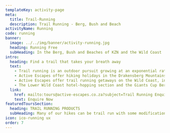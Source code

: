 ```yaml
---
templateKey: activity-page
meta:
  title: Trail-Running
  description: Trail Running - Berg, Bush and Beach
activityName: Running
code: running
banner:
  image: ../../img/banner/activity-running.jpg
  heading: Running Free
  subHeading: In the Berg, Bush and Beaches of KZN and the Wild Coast
intro:
  heading: Find a trail that takes your breath away
  text:
    - Trail running is an outdoor pursuit growing at an exponential rate in South Africa. With our vast and varied landscapes; awesome trails unfold through mountains, along coastlines, and into out-of-the-way places that only the fit and adventurous get to experience.
    - Active Escapes offer hiking holidays in the Drakensberg Mountains, the KwaZulu-Natal Midlands, the Eastern Cape Highlands, Kosi Bay and along the entire length of the Wild Coast. Whether you're keen to summit lofty peaks with Vultures cruising the thermals, or have your sights set on sandy toe’s and refreshing dips in the sea; Active Escapes will set your feet moving in the right direction.
    - Active Escapes offer trail running getaways on the Wild Coast, in the KwaZulu-Natal Midlands and the Drakensberg. Using our point-to-point supported tours means you're left to run wild and free, while we transport your bags to the foot of the next bed, and ensure the beers are frosted on arrival.
    - The Lower Wild Coast hotel-hopping section and the Giants Cup Berg trail are two destinations with well positioned hotels / guest lodges and easier support logistics. However, many of our hiking products can potentially be trail run with some modifications to distances and logistics.
  link:
    href: mailto:tours@active-escapes.co.za?subject=Trail Running Enquiry – Activities Landing pg
    text: Enquire Now
featuredToursSection:
  heading: TRAIL RUNNING PRODUCTS
  subHeading: Many of our hikes can be trail run with some modifications to distances and logistics.
icon: ico-running ux
order: 7
---
```

